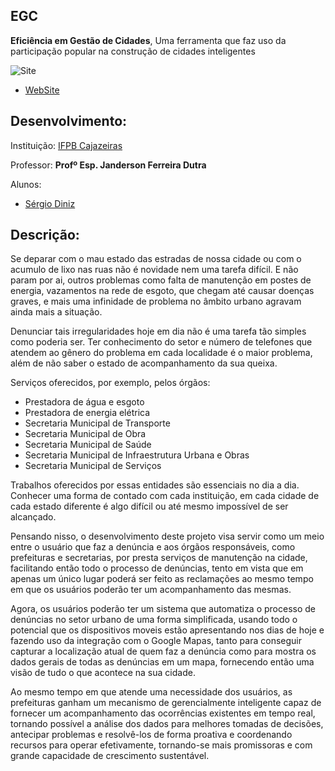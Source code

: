**EGC**
--------
**Eficiência em Gestão de Cidades**, Uma ferramenta que faz uso da participação popular na construção de cidades inteligentes

![Site](https://www.imageupload.co.uk/images/2015/04/13/egc.jpg)
 - [WebSite](#)
 
Desenvolvimento:
-------
 
Instituição: [IFPB Cajazeiras](http://portal.ifpb.edu.br/campi/campi/cajazeiras)

Professor: **Profº Esp. Janderson Ferreira Dutra**

Alunos:
- [Sérgio Diniz](http://buscatextual.cnpq.br/buscatextual/visualizacv.do?metodo=apresentar&id=K8153626U7)
 
Descrição:
--------

Se deparar com o mau estado das estradas de nossa cidade ou com o acumulo de lixo nas ruas não é novidade nem uma tarefa difícil. E não param por ai, outros problemas como falta de manutenção em postes de energia, vazamentos na rede de esgoto, que chegam até causar doenças graves, e mais uma infinidade de problema no âmbito urbano agravam ainda mais a situação.

Denunciar tais irregularidades hoje em dia não é uma tarefa tão simples como poderia ser. Ter conhecimento do setor e número de telefones que atendem ao gênero do problema em cada localidade é o maior problema, além de não saber o estado de acompanhamento da sua queixa.

Serviços oferecidos, por exemplo, pelos órgãos:

- Prestadora de água e esgoto
- Prestadora de energia elétrica
- Secretaria Municipal de Transporte
- Secretaria Municipal de Obra
- Secretaria Municipal de Saúde
- Secretaria Municipal de Infraestrutura Urbana e Obras
- Secretaria Municipal de Serviços

Trabalhos oferecidos por essas entidades são essenciais no dia a dia. Conhecer uma forma de contado com cada instituição, em cada cidade de cada estado diferente é algo difícil ou até mesmo impossível de ser alcançado.

Pensando nisso, o desenvolvimento deste projeto visa servir como um meio entre o usuário que faz a denúncia e aos órgãos responsáveis, como prefeituras e secretarias, por presta serviços de manutenção na cidade, facilitando então todo o processo de denúncias, tento em vista que em apenas um único lugar poderá ser feito as reclamações ao mesmo tempo em que os usuários poderão ter um acompanhamento das mesmas.

Agora, os usuários poderão ter um sistema que automatiza o processo de denúncias no setor urbano de uma forma simplificada, usando todo o potencial que os dispositivos moveis estão apresentando nos dias de hoje e fazendo uso da integração com o Google Mapas, tanto para conseguir capturar a localização atual de quem faz a denúncia como para mostra os dados gerais de todas as denúncias em um mapa, fornecendo então uma visão de tudo o que acontece na sua cidade.

Ao mesmo tempo em que atende uma necessidade dos usuários, as prefeituras ganham um mecanismo de gerencialmente inteligente capaz de fornecer um acompanhamento das ocorrências existentes em tempo real, tornando possível a análise dos dados para melhores tomadas de decisões, antecipar problemas e resolvê-los de forma proativa e coordenando recursos para operar efetivamente, tornando-se mais promissoras e com grande capacidade de crescimento sustentável.
